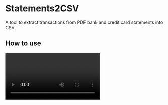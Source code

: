 # Statements2CSV
A tool to extract transactions from PDF bank and credit card statements into CSV

## How to use
<video src='./demo.mov'>

## Is this secure?
Once your browser tab is closed, all your uploaded files are deleted.
https://docs.streamlit.io/knowledge-base/using-streamlit/where-file-uploader-store-when-deleted
